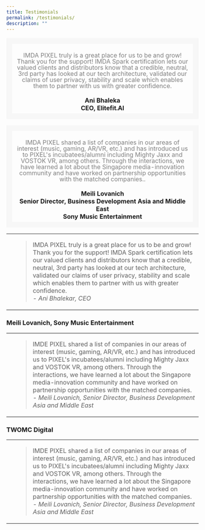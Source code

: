 ```yaml
---
title: Testimonials
permalink: /testimonials/
description: ""
---
```

<table>
    <!-- ROW 1 -->
	<tr>
		<td style="border: 15px solid #F7F7F7; width:100%; text-align: center;">
				<br><span style="font-size:1.em; line-height:1em; color:grey"> IMDA PIXEL truly is a great place for us to be and grow! Thank you for the support! IMDA Spark certification lets our valued clients and distributors know that a credible, neutral, 3rd party has looked at our tech architecture, validated our claims of user privacy, stability and scale which enables them to partner with us with greater confidence.</span>
	<br><br>
		<b>Ani Bhaleka<br>CEO, Elitefit.AI</b></a>
		</td>	</table>
		
<table>
   <!-- ROW 2 -->
	<tr>
		<td style="border: 15px solid #F7F7F7; width:100%; text-align: center;">
				<br><span style="font-size:1.em; line-height:1em; color:grey"> IMDA PIXEL shared a list of companies in our areas of interest (music, gaming, AR/VR, etc.) and has introduced us to PIXEL's incubatees/alumni including Mighty Jaxx and VOSTOK VR, among others. Through the interactions, we have learned a lot about the Singapore media-innovation community and have worked on partnership opportunities with the matched companies..</span>
	<br><br>
		<b>Meili Lovanich<br>Senior Director, Business Development Asia and Middle East<br>Sony Music Entertainment</b></a>
		</td>	
</table> 

<table>
	<tr>
		<td style="width:-25%; text-align: center; vertical-align:middle; border-bottom:none;"></td>
		<td style="vertical-align:middle; border-bottom:none;">
			<blockquote>
			IMDA PIXEL truly is a great place for us to be and grow! Thank you for the support! IMDA Spark certification lets our valued clients and distributors know that a credible, neutral, 3rd party has looked at our tech architecture, validated our claims of user privacy, stability and scale which enables them to partner with us with greater confidence.
			<br><i>- Ani Bhalekar, CEO</i>
			</blockquote>
		</td>
	</tr>

</table>

### Meili Lovanich, Sony Music Entertainment

<table>
	<tr>
		<td style="width:-25%; text-align: center; vertical-align:middle; border-bottom:none;"></td>
		<td style="vertical-align:middle; border-bottom:none;">
			<blockquote>
			IMDE PIXEL shared a list of companies in our areas of interest (music, gaming, AR/VR, etc.) and has introduced us to PIXEL's incubatees/alumni including Mighty Jaxx and VOSTOK VR, among others. Through the interactions, we have learned a lot about the Singapore media-innovation community and have worked on partnership opportunities with the matched companies.
			<br><i>- Meili Lovanich, Senior Director, Business Development Asia and Middle East</i>
			</blockquote>
		</td>
	</tr>

</table>

### TWOMC Digital

<table>
	<tr>
		<td style="width:-25%; text-align: center; vertical-align:middle; border-bottom:none;"></td>
		<td style="vertical-align:middle; border-bottom:none;">
			<blockquote>
			IMDE PIXEL shared a list of companies in our areas of interest (music, gaming, AR/VR, etc.) and has introduced us to PIXEL's incubatees/alumni including Mighty Jaxx and VOSTOK VR, among others. Through the interactions, we have learned a lot about the Singapore media-innovation community and have worked on partnership opportunities with the matched companies.
			<br><i>- Meili Lovanich, Senior Director, Business Development Asia and Middle East</i>
			</blockquote>
		</td>
	</tr>

</table>